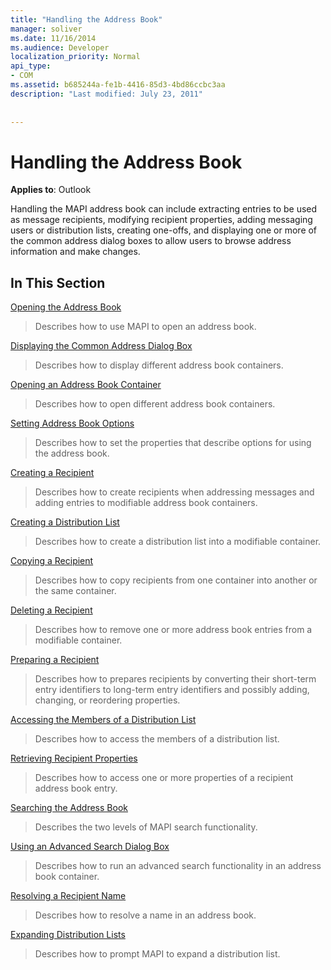 ```yaml
---
title: "Handling the Address Book"
manager: soliver
ms.date: 11/16/2014
ms.audience: Developer
localization_priority: Normal
api_type:
- COM
ms.assetid: b685244a-fe1b-4416-85d3-4bd86ccbc3aa
description: "Last modified: July 23, 2011"
 
 
---
```


# Handling the Address Book

  
  
**Applies to**: Outlook 
  
Handling the MAPI address book can include extracting entries to be used as message recipients, modifying recipient properties, adding messaging users or distribution lists, creating one-offs, and displaying one or more of the common address dialog boxes to allow users to browse address information and make changes.
  
## In This Section

[Opening the Address Book](opening-the-address-book.md)
  
> Describes how to use MAPI to open an address book.
    
[Displaying the Common Address Dialog Box](displaying-the-common-address-dialog-box.md)
  
> Describes how to display different address book containers.
    
[Opening an Address Book Container](opening-an-address-book-container.md)
  
> Describes how to open different address book containers.
    
[Setting Address Book Options](setting-address-book-options.md)
  
> Describes how to set the properties that describe options for using the address book.
    
[Creating a Recipient](creating-a-recipient.md)
  
> Describes how to create recipients when addressing messages and adding entries to modifiable address book containers.
    
[Creating a Distribution List](creating-a-distribution-list.md)
  
> Describes how to create a distribution list into a modifiable container.
    
[Copying a Recipient](copying-a-recipient.md)
  
> Describes how to copy recipients from one container into another or the same container.
    
[Deleting a Recipient](deleting-a-recipient.md)
  
> Describes how to remove one or more address book entries from a modifiable container.
    
[Preparing a Recipient](preparing-a-recipient.md)
  
> Describes how to prepares recipients by converting their short-term entry identifiers to long-term entry identifiers and possibly adding, changing, or reordering properties.
    
[Accessing the Members of a Distribution List](accessing-the-members-of-a-distribution-list.md)
  
> Describes how to access the members of a distribution list.
    
[Retrieving Recipient Properties](retrieving-recipient-properties.md)
  
> Describes how to access one or more properties of a recipient address book entry.
    
[Searching the Address Book](searching-the-address-book.md)
  
> Describes the two levels of MAPI search functionality. 
    
[Using an Advanced Search Dialog Box](using-an-advanced-search-dialog-box.md)
  
> Describes how to run an advanced search functionality in an address book container.
    
[Resolving a Recipient Name](resolving-a-recipient-name.md)
  
> Describes how to resolve a name in an address book.
    
[Expanding Distribution Lists](expanding-distribution-lists.md)
  
> Describes how to prompt MAPI to expand a distribution list.
    

